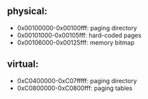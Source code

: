 ## physical:

- 0x00100000-0x00100fff: paging directory
- 0x00101000-0x00105fff: hard-coded pages
- 0x00106000-0x00125fff: memory bitmap

## virtual:
- 0xC0400000-0xC07fffff: paging directory
- 0xC0800000-0xC0800fff: paging tables
